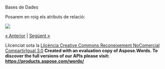 Bases de Dades

Posarem en roig els atributs de relació: 



![](aplicaci_a_lexemple2.002.png)



[« Anterior](42_atributs_de_relaci.md) | [Següent »](43_tipus_de_relaci_o_cardinalitat.md)

Llicenciat sota la [Llicència Creative Commons Reconeixement NoComercial CompartirIgual 3.0](http://creativecommons.org/licenses/by-nc-sa/3.0/)
**Created with an evaluation copy of Aspose.Words. To discover the full versions of our APIs please visit: https://products.aspose.com/words/**
